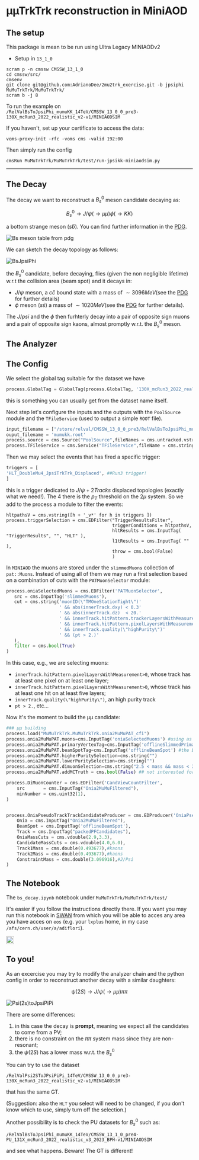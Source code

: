 # µµTrkTrk reconstruction in MiniAOD 

## The setup
This package is mean to be run using Ultra Legacy MINIAODv2

* Setup in `13_1_0` 

```
scram p -n cmssw CMSSW_13_1_0
cd cmssw/src/
cmsenv
git clone git@github.com:AdrianoDee/2mu2trk_exercise.git -b jpsiphi MuMuTrkTrk/MuMuTrkTrk/
scram b -j 8
```

To run the example on `/RelValBsToJpsiPhi_mumuKK_14TeV/CMSSW_13_0_0_pre3-130X_mcRun3_2022_realistic_v2-v1/MINIAODSIM`

If you haven't, set up your certificate to access the data:
```
voms-proxy-init -rfc -voms cms -valid 192:00
```

Then simply run the config
```
cmsRun MuMuTrkTrk/MuMuTrkTrk/test/run-jpsikk-miniaodsim.py
```

----

## The Decay

The decay we want to reconstruct a $B^0_s$ meson candidate decaying as:

$$B_s^0 \to J/\psi(\to \mu\mu)\phi(\to KK)  $$

a bottom strange meson ($s\bar{b}$). You can find further information in the [PDG](https://pdg.lbl.gov/2023/web/viewer.html?file=../tables/rpp2023-tab-mesons-bottom-strange.pdf).

![Bs meson table from pdg](images/bs_meson.png "Bs meson table from pdg")

We can sketch the decay topology as follows:

![BsJpsiPhi](images/bs_jps_phi.png "BsJpsiPhi")

the $B_s^0$ candidate, before decaying, flies (given the non negligible lifetime) w.r.t the collision area (beam spot) and it decays in:
- $J/\psi$ meson, a $c\bar{c}$ bound state with a mass of $\sim 3096 MeV$(see the [PDG](https://pdg.lbl.gov/2023/web/viewer.html?file=../tables/rpp2023-tab-mesons-c-cbar.pdf) for further details) 
- $\phi$ meson ($s\bar{s}$) a mass of $\sim 1020 MeV$(see the [PDG](https://pdg.lbl.gov/2023/tables/contents_tables_mesons.html ) for further details).

The $J/psi$ and the $\phi$ then furhterly decay into a pair of opposite sign muons and a pair of opposite sign kaons, almost promptly w.r.t. the $B^0_s$ meson.

## The Analyzer

## The Config

We select the global tag suitable for the dataset we have
```python
process.GlobalTag = GlobalTag(process.GlobalTag, '130X_mcRun3_2022_realistic_v2', '')
```
this is something you can usually get from the dataset name itself.

Next step let's configure the inputs and the outputs with the `PoolSource` module and the `TFileService` (used to output a simple `ROOT` file).

```python
input_filename = ["/store/relval/CMSSW_13_0_0_pre3/RelValBsToJpsiPhi_mumuKK_14TeV/MINIAODSIM/130X_mcRun3_2022_realistic_v2-v1/00000/d26ae0bf-3a06-4098-9c24-c29452079aa0.root"]
ouput_filename = 'mumukk.root'
process.source = cms.Source("PoolSource",fileNames = cms.untracked.vstring(input_filename))
process.TFileService = cms.Service("TFileService",fileName = cms.string(ouput_filename))
```

Then we may select the events that has fired a specific trigger:

```python
triggers = [
'HLT_DoubleMu4_JpsiTrkTrk_Displaced', ##Run3 trigger!
]
```
this is a trigger dedicated to $J/\psi + 2 Tracks$ displaced topologies (exactly what we need!). The $4$ there is the $p_T$ threshold on the $2\mu$ system. So we add to the process a module to filter the events:

```
hltpathsV = cms.vstring([h + '_v*' for h in triggers ])
process.triggerSelection = cms.EDFilter("TriggerResultsFilter",
                                        triggerConditions = hltpathsV,
                                        hltResults = cms.InputTag( "TriggerResults", "", "HLT" ),
                                        l1tResults = cms.InputTag( "" ),
                                        throw = cms.bool(False)
                                        )

```

In `MINIAOD` the muons are stored under the `slimmedMuons` collection of `pat::Muons`. Instead of using all of them we may run a first selection based on a combination of cuts with the `PATMuonSelector` module: 

```python
process.oniaSelectedMuons = cms.EDFilter('PATMuonSelector',
   src = cms.InputTag('slimmedMuons'),
   cut = cms.string('muonID(\"TMOneStationTight\")'
                    ' && abs(innerTrack.dxy) < 0.3'
                    ' && abs(innerTrack.dz)  < 20.'
                    ' && innerTrack.hitPattern.trackerLayersWithMeasurement > 5'
                    ' && innerTrack.hitPattern.pixelLayersWithMeasurement > 0'
                    ' && innerTrack.quality(\"highPurity\")'
                    ' && (pt > 2.)'
   ),
   filter = cms.bool(True)
)
```
In this case, e.g., we are selecting muons:
- `innerTrack.hitPattern.pixelLayersWithMeasurement>0`, whose track has at least one pixel on at least one layer;
- `innerTrack.hitPattern.pixelLayersWithMeasurement>0`, whose track has at least one hit on at least five layers;
- `innerTrack.quality(\"highPurity\")`, an high purity track
- `pt > 2.`, etc...


Now it's the moment to build the µµ candidate:

```python
### µµ building
process.load("MuMuTrkTrk.MuMuTrkTrk.onia2MuMuPAT_cfi")
process.onia2MuMuPAT.muons=cms.InputTag('oniaSelectedMuons') #using as input the selected muons
process.onia2MuMuPAT.primaryVertexTag=cms.InputTag('offlineSlimmedPrimaryVertices') #the PVs
process.onia2MuMuPAT.beamSpotTag=cms.InputTag('offlineBeamSpot') #the Bs
process.onia2MuMuPAT.higherPuritySelection=cms.string("") 
process.onia2MuMuPAT.lowerPuritySelection=cms.string("")
process.onia2MuMuPAT.dimuonSelection=cms.string("2.5 < mass && mass < 3.5") #mass window cuts
process.onia2MuMuPAT.addMCTruth = cms.bool(False) ## not interested for the moment
```


```python
process.DiMuonCounter = cms.EDFilter('CandViewCountFilter',
    src       = cms.InputTag("Onia2MuMuFiltered"),
    minNumber = cms.uint32(1),
)
```


```python

process.OniaPseudoTrackTrackCandidateProducer = cms.EDProducer('OniaPseudoTrackTrackProducer',
    Onia = cms.InputTag("Onia2MuMuFiltered"),
    BeamSpot = cms.InputTag('offlineBeamSpot'),
    Track = cms.InputTag("packedPFCandidates"),
    OniaMassCuts = cms.vdouble(2.9,3.3), 
    CandidateMassCuts = cms.vdouble(4.0,6.0),
    Track1Mass = cms.double(0.493677),#kaons
    Track2Mass = cms.double(0.493677),#kaons
    ConstraintMass = cms.double(3.096916),#J/Psi
)

```

## The Notebook

The `bs_decay.ipynb` notebook under `MuMuTrkTrk/MuMuTrkTrk/test/`

It's easier if you follow the instructions directly there. If you want you may run this notebook in [SWAN](https://swan.web.cern.ch/swan/) from which you will be able to acces any area you have acces on `eos` (e.g. your `lxplus` home, in my case `/afs/cern.ch/user/a/adiflori`).


 <a href="https://cern.ch/swanserver/cgi-bin/go?projurl=https://raw.githubusercontent.com/AdrianoDee/2mu2trk_exercise/main/test/bs_decay.ipynb" target="_blank">
                            <img src="https://swanserver.web.cern.ch/swanserver/images/badge_swan_white_150.png" alt="Open in SWAN" style="height:1.5em">
                        </a>

## To you!

As an excercise you may try to modify the analyzer chain and the python config in order to reconstruct another decay with a similar daughters:

$$\psi(2S) \to J/\psi(\to \mu\mu)\pi\pi  $$

![Psi(2s)toJpsiPiPi](images/psi2s.png "Psi(2s)toJpsiPiPi")

There are some differences:

1. in this case the decay is __prompt__, meaning we expect all the candidates to come from a PV;
2. there is no constraint on the $\pi\pi$ system mass since they are non-resonant;
3. the $\psi(2S)$ has a lower mass w.r.t. the $B^0_s$

You can try to use the dataset

`/RelValPsi2SToJPsiPiPi_14TeV/CMSSW_13_0_0_pre3-130X_mcRun3_2022_realistic_v2-v1/MINIAODSIM`

that has the same GT.

(Suggestion: also the `HLT` you select will need to be changed, if you don't know which to use, simply turn off the selection.)

Another possibility is to check the PU datasets for $B^0_s$ such as:

`/RelValBsToJpsiPhi_mumuKK_14TeV/CMSSW_13_1_0_pre4-PU_131X_mcRun3_2022_realistic_v3_2023_BPH-v1/MINIAODSIM`

and see what happens. Beware! The GT is different!
